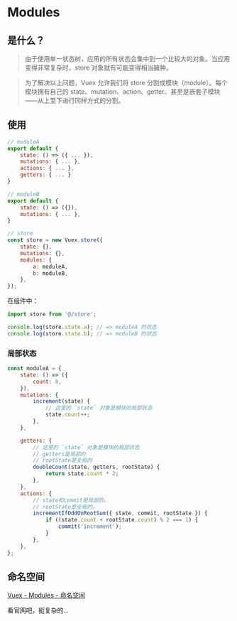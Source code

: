 # Modules

## 是什么？

> 由于使用单一状态树，应用的所有状态会集中到一个比较大的对象。当应用变得非常复杂时，store 对象就有可能变得相当臃肿。

> 为了解决以上问题，Vuex 允许我们将 store 分割成模块（module）。每个模块拥有自己的 state、mutation、action、getter、甚至是嵌套子模块——从上至下进行同样方式的分割。

## 使用

```js
// moduleA
export default {
    state: () => ({ ... }),
    mutations: { ... },
    actions: { ... },
    getters: { ... }
}
```

```js
// moduleB
export default {
    state: () => ({}),
    mutations: { ... },
}
```

```js
// store
const store = new Vuex.store({
    state: {},
    mutations: {},
    modules: {
        a: moduleA,
        b: moduleB,
    },
});
```

在组件中：

```js
import store from '@/store';

console.log(store.state.a); // => moduleA 的状态
console.log(store.state.b); // => moduleB 的状态
```

### 局部状态

```js
const moduleA = {
    state: () => ({
        count: 0,
    }),
    mutations: {
        increment(state) {
            // 这里的 `state` 对象是模块的局部状态
            state.count++;
        },
    },

    getters: {
        // 这里的 `state` 对象是模块的局部状态
        // getters是局部的
        // rootState是全局的
        doubleCount(state, getters, rootState) {
            return state.count * 2;
        },
    },
    actions: {
        // state和commit是局部的。
        // rootState是全局的。
        incrementIfOddOnRootSum({ state, commit, rootState }) {
            if ((state.count + rootState.count) % 2 === 1) {
                commit('increment');
            }
        },
    },
};
```

## 命名空间

[Vuex - Modules - 命名空间](https://vuex.vuejs.org/zh/guide/modules.html#%E5%91%BD%E5%90%8D%E7%A9%BA%E9%97%B4)

看官网吧，挺复杂的...
